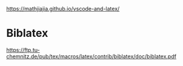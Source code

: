 https://mathjiajia.github.io/vscode-and-latex/

# Biblatex
https://ftp.tu-chemnitz.de/pub/tex/macros/latex/contrib/biblatex/doc/biblatex.pdf

